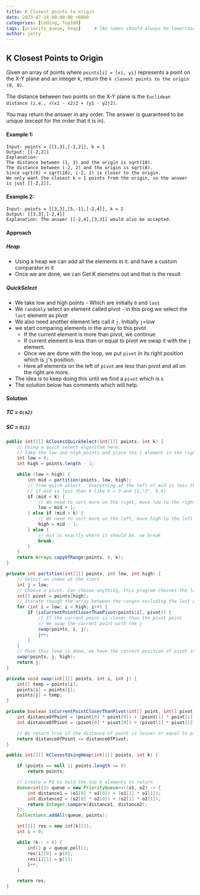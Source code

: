 ```yaml
---
title: K Closest points to origin
date: 2023-07-28 00:00:00 +0800
categories: [Coding, Top100]
tags: [priority_queue, heap]     # TAG names should always be lowercase
author: jerry
---
```


## K Closest Points to Origin
Given an array of points where `points[i] = [xi, yi]` represents a point on the X-Y plane and an integer k, return the `k closest points to the origin (0, 0)`.

The distance between two points on the X-Y plane is the `Euclidean distance (i.e., √(x1 - x2)2 + (y1 - y2)2)`.

You may return the answer in any order. The answer is guaranteed to be unique (except for the order that it is in).

#### Example 1:
```textmate
Input: points = [[1,3],[-2,2]], k = 1
Output: [[-2,2]]
Explanation:
The distance between (1, 3) and the origin is sqrt(10).
The distance between (-2, 2) and the origin is sqrt(8).
Since sqrt(8) < sqrt(10), (-2, 2) is closer to the origin.
We only want the closest k = 1 points from the origin, so the answer is just [[-2,2]].
```
#### Example 2:
```textmate
Input: points = [[3,3],[5,-1],[-2,4]], k = 2
Output: [[3,3],[-2,4]]
Explanation: The answer [[-2,4],[3,3]] would also be accepted.
```

#### Approach
##### Heap
- Using a heap we can add all the elements in it. and have a custom comparator in it
- Once we are done, we can Get K elemetns out and that is the result

##### QuickSelect

- We take low and high points - Which are initially `0` and `last`
- We `randomly` select an element called pivot - in this prog we select the `last` element as pivot
- We also need another element lets call it `j`. Initially `j`=low
- we start comparing elements in the array to this pivot
  - If the current element is more than pivot, we continue
  - If current element is less than or equal to pivot we swap it with the `j` element.
  - Once we are done with the loop, we put `pivot` in its right position which is `j`'s position.
  - Here all elements on the left of `pivot` are less than pivot and all on the right are more.
- The idea is to keep doing this until we find a `pivot` which is `k`
- The solution below has comments which will help.

#### Solution

##### TC = `O(n2)`
##### SC = `O(1)`

```java
public int[][] kClosestQuickSelect(int[][] points, int k) {
    // Using a quick select algorithm here.
    // Take the low and high points and place the 1 element in the right list
    int low = 0;
    int high = points.length - 1;

    while (low < high) {
        int mid = partition(points, low, high);
        // from quick select - everything at the left of mid is less than mid. So we check,
        // if mid is less than K like k = 3 and {1,"3", 8,9}
        if (mid < k) {
            // We need to sort more on the right, move low to the right side
            low = mid + 1;
        } else if (mid > k) {
            // We need to sort more on the left, move high to the left side
            high = mid - 1;
        } else {
            // mid is exactly where it should be. we break
            break;
        }
    }
    return Arrays.copyOfRange(points, 0, k);
}

private int partition(int[][] points, int low, int high) {
    // Select an index at the start
    int j = low;
    // Choose a pivot. Can choose anything, This program chooses the last element
    int[] pivot = points[high];
    // Iterate though the array between the ranges excluding the last element as that is pivot
    for (int i = low; i < high; i++) {
        if (isCurrentPointCloserThanPivot(points[i], pivot)) {
            // If the current point is closer than the pivot point
            // We swap the current point with the j
            swap(points, i, j);
            j++;
        }
    }
    // Once this loop is done, we have the correct position of pivot is `j`
    swap(points, j, high);
    return j;
}

private void swap(int[][] points, int i, int j) {
    int[] temp = points[i];
    points[i] = points[j];
    points[j] = temp;
}

private boolean isCurrentPointCloserThanPivot(int[] point, int[] pivot) {
    int distanceOfPoint = (point[0] * point[0]) + (point[1] * point[1]);
    int distanceOfPivot = (pivot[0] * pivot[0]) + (pivot[1] * pivot[1]);

    // We return true if the distance of point is lesser or equal to pivot
    return distanceOfPoint <= distanceOfPivot;
}

public int[][] kClosestUsingHeap(int[][] points, int k) {

    if (points == null || points.length == 0)
        return points;

    // Create a PQ to hold the top k elements to return
    Queue<int[]> queue = new PriorityQueue<>((o1, o2) -> {
        int distance1 = (o1[0] * o1[0]) + (o1[1] * o1[1]);
        int distance2 = (o2[0] * o2[0]) + (o2[1] * o2[1]);
        return Integer.compare(distance1, distance2);
    });
    Collections.addAll(queue, points);

    int[][] res = new int[k][2];
    int i = 0;

    while (k-- > 0) {
        int[] p = queue.poll();
        res[i][0] = p[0];
        res[i][1] = p[1];
        i++;
    }

    return res;
}
```
